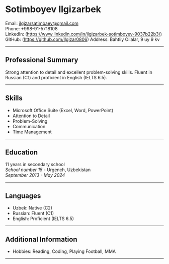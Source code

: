 # Sotimboyev Ilgizarbek

Email: ilgizarsatimbaev@gmail.com  
Phone: +998-91-5718108  
LinkedIn: (https://www.linkedin.com/in/ilgizarbek-sotimboyev-9037b22b3/) 
GitHub: (https://github.com/Ilgizar0806) 
Address: Bahtliy Oilalar, 9 uy 9 kv  

---

## Professional Summary

Strong attention to detail and excellent problem-solving skills. Fluent in Russian (C1) and proficient in English (IELTS 6.5).

---


## Skills

- Microsoft Office Suite (Excel, Word, PowerPoint)
- Attention to Detail
- Problem-Solving
- Communication
- Time Management

---

## Education

11 years in secondary school   
*School number 15* - Urgench, Uzbekistan  
*September 2013 - May 2024*

---

## Languages

- Uzbek: Native (C2)
- Russian: Fluent (C1)
- English: Proficient (IELTS 6.5)

---

## Additional Information

- Hobbies: Reading, Coding, Playing Football, MMA

---
